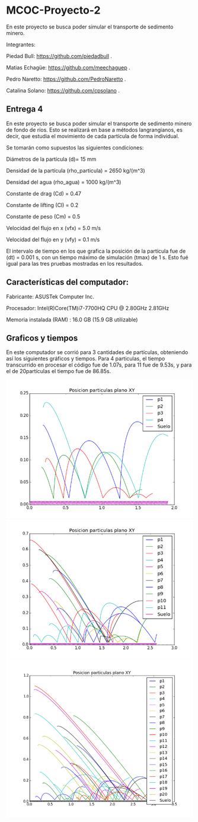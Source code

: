 # MCOC-Proyecto-2



En este proyecto se busca poder simular el transporte de sedimento minero.

Integrantes:

Piedad Bull: https://github.com/piedadbull .

Matias Echagüe: https://github.com/meechaguep .

Pedro Naretto: https://github.com/PedroNaretto .

Catalina Solano: https://github.com/cpsolano .



## Entrega 4

En este proyecto se busca poder simular el transporte de sedimento minero de fondo de ríos. Esto se realizará en base a métodos langrangianos, es decir, que estudia el movimiento de cada partícula de forma individual.

Se tomarán como supuestos las siguientes condiciones:

Diámetros de la partícula (d)= 15 mm

Densidad de la partícula (rho_particula) = 2650 kg/(m^3)

Densidad del agua (rho_agua) = 1000 kg/(m^3)

Constante de drag (Cd) = 0.47

Constante de lifting (Cl) = 0.2

Constante de peso (Cm) = 0.5

Velocidad del flujo en x (vfx) = 5.0 m/s

Velocidad del flujo en y (vfy) = 0.1 m/s

El intervalo de tiempo en los que grafica la posición de la partícula fue de (dt) = 0.001 s, con un tiempo máximo de simulación (tmax) de 1 s. Esto fué igual para las tres pruebas mostradas en los resultados.


## Características del computador:

Fabricante: ASUSTek Computer Inc.

Procesador: Intel(R)Core(TM)i7-7700HQ CPU @ 2.80GHz 2.81GHz

Memoria instalada (RAM) : 16.0 GB (15.9 GB utilizable)

## Graficos y tiempos 
En este computador se corrió para 3 cantidades de partículas, obteniendo así los siguientes gráficos y tiempos. Para 4 particulas, el tiempo transcurrido en procesar el código fue de 1.07s, para 11 fue de 9.53s, y para el de 20partículas el tiempo fue de 86.85s. 

![alt text](https://github.com/meechaguep/MCOC-Proyecto-2/blob/master/Grafico_4particulas.png)
![alt text](https://github.com/meechaguep/MCOC-Proyecto-2/blob/master/Grafico_11particulas.png)
![alt text](https://github.com/meechaguep/MCOC-Proyecto-2/blob/master/Grafico_20particulas.png)
